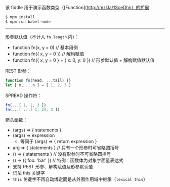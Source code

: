该 fiddle 用于演示函数类型（[Function](http://mzl.la/1SceDhn）的扩展

```sh
$ npm install
$ npm run babel-node
```

---

形参默认值（不计入 `fn.length` 内）：

- function fn(x, y = 0) // 基本用例
- function fn({ x, y = 0 }) // 解构赋值
- function fn({ x, y = 0 } = { x: 0, y: 0 }) // 形参默认值 + 解构赋值默认值

REST 形参：

```js
function fn(head, ...tail) {}
let [ m, ...n ] = [ 1, 2, 3 ]
```

SPREAD 操作符：

```js
fn(...[ 1, 2, 3 ])
fn(...[ ...[ 1, 2], 3 ])
```

箭头函数：

- (args) => { statements }
- (args) => expression
  - 等同于 (args) => { return expression }
- arg => { statements }   // 只有一个形参时可省略圆括号
- () => { statements }    // 没有形参时不可省略圆括号
- () => ({ foo: 'bar' })  // 特例：函数体为对象字面量表达式
- 支持 REST 形参、解构赋值及形参默认值
- 词法 this 关键字
- `this` 关键字不再自动绑定而是从外围作用域中继承（`lexical this`）
